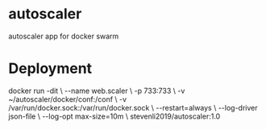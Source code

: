 # autoscaler
autoscaler app for docker swarm

# Deployment
docker run -dit \\
   --name web.scaler \\
   -p 733:733 \\
   -v ~/autoscaler/docker/conf:/conf \\
   -v /var/run/docker.sock:/var/run/docker.sock \\
   --restart=always \\
   --log-driver json-file \\
   --log-opt max-size=10m \\
   stevenli2019/autoscaler:1.0
